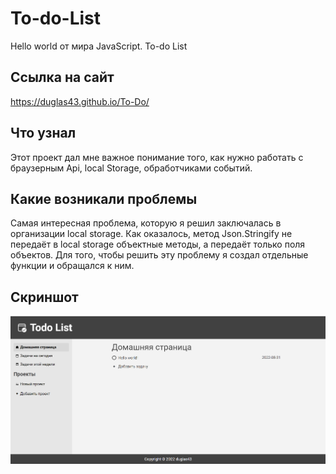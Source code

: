 
# To-do-List

Hello world от мира JavaScript. To-do List

## Ссылка на сайт

https://duglas43.github.io/To-Do/

## Что узнал

Этот проект дал мне важное понимание того, как нужно работать с браузерным Api, local Storage, обработчиками событий.

## Какие возникали проблемы

Самая интересная проблема, которую я решил заключалась в организации local storage. Как оказалось, метод Json.Stringify не передаёт в local storage объектные методы, а передаёт только поля объектов. Для того, чтобы решить эту проблему я создал отдельные функции и обращался к ним.

## Скриншот

![App Screenshot](./dist/img/Screenshot_4.png)


